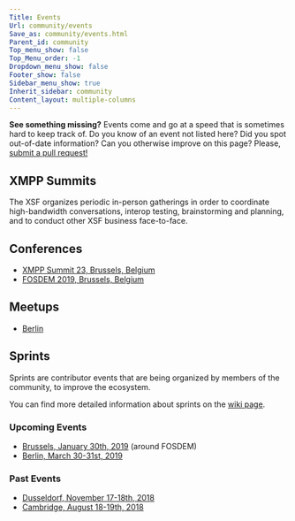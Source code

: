 ```yaml
---
Title: Events
Url: community/events
Save_as: community/events.html
Parent_id: community
Top_menu_show: false
Top_Menu_order: -1
Dropdown_menu_show: false
Footer_show: false
Sidebar_menu_show: true
Inherit_sidebar: community
Content_layout: multiple-columns
---
```


__See something missing?__ Events come and go at a speed that is sometimes hard to keep track of. Do you know of an event not listed here? Did you spot out-of-date information? Can you otherwise improve on this page? Please, [submit a pull request!](https://github.com/xsf/xmpp.org/edit/master/content/pages/community/events.md)

## XMPP Summits

The XSF organizes periodic in-person gatherings in order to coordinate high-bandwidth conversations, interop testing, brainstorming and planning, and to conduct other XSF business face-to-face.

## Conferences

* [XMPP Summit 23, Brussels, Belgium](https://wiki.xmpp.org/web/Summit_23)
* [FOSDEM 2019, Brussels, Belgium](https://wiki.xmpp.org/web/FOSDEM_2019)

## Meetups

* [Berlin](https://www.meetup.com/Berlin-XMPP-Meetup/)

## Sprints

Sprints are contributor events that are being organized by members of the
community, to improve the ecosystem.

You can find more detailed information about sprints on the [wiki
page](https://wiki.xmpp.org/web/Sprints).


### Upcoming Events

* [Brussels, January 30th, 2019](https://wiki.xmpp.org/web/Sprints/2019_January_Brussels) (around FOSDEM)
* [Berlin, March 30-31st, 2019](https://wiki.xmpp.org/web/Sprints/2019_March_Berlin)

### Past Events

* [Dusseldorf, November 17-18th, 2018](https://wiki.xmpp.org/web/Sprints/2018_November_Dusseldorf)
* [Cambridge, August 18-19th, 2018](https://wiki.xmpp.org/web/Sprints/2018_August_Cambridge)
